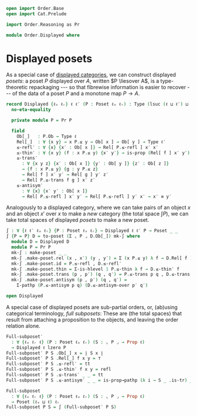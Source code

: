 ```agda
open import Order.Base
open import Cat.Prelude

import Order.Reasoning as Pr

module Order.Displayed where
```

# Displayed posets

As a special case of [displayed categories], we can construct displayed
_posets_: a poset $P$ displayed over $A$, written $P \liesover A$, is a
type-theoretic repackaging --- so that fibrewise information is easier
to recover --- of the data of a poset $P$ and a monotone map $P \to A$.

[displayed categories]: Cat.Displayed.Base.html

```agda
record Displayed {ℓₒ ℓᵣ} ℓ ℓ′ (P : Poset ℓₒ ℓᵣ) : Type (lsuc (ℓ ⊔ ℓ′) ⊔ ℓₒ ⊔ ℓᵣ) where
  no-eta-equality

  private module P = Pr P

  field
    Ob[_]   : P.Ob → Type ℓ
    Rel[_]  : ∀ {x y} → x P.≤ y → Ob[ x ] → Ob[ y ] → Type ℓ′
    ≤-refl′ : ∀ {x} {x′ : Ob[ x ]} → Rel[ P.≤-refl ] x′ x′
    ≤-thin′ : ∀ {x y} (f : x P.≤ y) {x′ y′} → is-prop (Rel[ f ] x′ y′)
    ≤-trans′
      : ∀ {x y z} {x′ : Ob[ x ]} {y′ : Ob[ y ]} {z′ : Ob[ z ]}
      → {f : x P.≤ y} {g : y P.≤ z}
      → Rel[ f ] x′ y′ → Rel[ g ] y′ z′
      → Rel[ P.≤-trans f g ] x′ z′
    ≤-antisym′
      : ∀ {x} {x′ y′ : Ob[ x ]}
      → Rel[ P.≤-refl ] x′ y′ → Rel[ P.≤-refl ] y′ x′ → x′ ≡ y′
```

<!--
```agda
  ≤-antisym-over
    : ∀ {x y} {f : x P.≤ y} {g : y P.≤ x} {x′ y′}
    → Rel[ f ] x′ y′ → Rel[ g ] y′ x′
    → PathP (λ i → Ob[ P.≤-antisym f g i ]) x′ y′
  ≤-antisym-over {x = x} {f = f} {g} {x′} =
    transport
      (λ i → {f : x P.≤ p i} {g : p i P.≤ x} {y′ : Ob[ p i ]}
           → Rel[ f ] x′ y′ → Rel[ g ] y′ x′
           → PathP (λ j → Ob[ P.≤-antisym f g j ]) x′ y′)
      λ r s → transport
        (λ i → {f g : x P.≤ x} {y′ : Ob[ x ]}
             → Rel[ P.≤-thin P.≤-refl f i ] x′ y′ → Rel[ P.≤-thin P.≤-refl g i ] y′ x′
             → PathP (λ j → Ob[ P.has-is-set _ _ refl (P.≤-antisym f g) i j ]) x′ y′)
        ≤-antisym′ r s
    where p = P.≤-antisym f g
```
-->

Analogously to a displayed category, where we can take pairs of an
object $x$ and an object $x'$ over $x$ to make a _new_ category (the
total space $\int P$), we can take total spaces of displayed _posets_ to
make a new poset.

```agda
∫ : ∀ {ℓ ℓ′ ℓₒ ℓᵣ} {P : Poset ℓₒ ℓᵣ} → Displayed ℓ ℓ′ P → Poset _ _
∫ {P = P} D = to-poset (Σ ⌞ P ⌟ D.Ob[_]) mk-∫ where
  module D = Displayed D
  module P = Pr P
  mk-∫ : make-poset _ _
  mk-∫ .make-poset.rel (x , x′) (y , y′) = Σ (x P.≤ y) λ f → D.Rel[ f ] x′ y′
  mk-∫ .make-poset.id = P.≤-refl , D.≤-refl′
  mk-∫ .make-poset.thin = Σ-is-hlevel 1 P.≤-thin λ f → D.≤-thin′ f
  mk-∫ .make-poset.trans (p , p′) (q , q′) = P.≤-trans p q , D.≤-trans′ p′ q′
  mk-∫ .make-poset.antisym (p , p′) (q , q′) =
    Σ-pathp (P.≤-antisym p q) (D.≤-antisym-over p′ q′)

open Displayed
```

A special case of displayed posets are sub-partial orders, or, (ab)using
categorical terminology, _full subposets_: These are (the total spaces)
that result from attaching a proposition to the objects, and leaving the
order relation alone.

```agda
Full-subposet′
  : ∀ {ℓₒ ℓᵣ ℓ} (P : Poset ℓₒ ℓᵣ) (S : ⌞ P ⌟ → Prop ℓ)
  → Displayed ℓ lzero P
Full-subposet′ P S .Ob[_] x = ∣ S x ∣
Full-subposet′ P S .Rel[_] f x y = ⊤
Full-subposet′ P S .≤-refl′ = tt
Full-subposet′ P S .≤-thin′ f x y = refl
Full-subposet′ P S .≤-trans′ _ _ = tt
Full-subposet′ P S .≤-antisym′ _ _ = is-prop→pathp (λ i → S _ .is-tr) _ _

Full-subposet
  : ∀ {ℓₒ ℓᵣ ℓ} (P : Poset ℓₒ ℓᵣ) (S : ⌞ P ⌟ → Prop ℓ)
  → Poset (ℓₒ ⊔ ℓ) ℓᵣ
Full-subposet P S = ∫ (Full-subposet′ P S)
```
